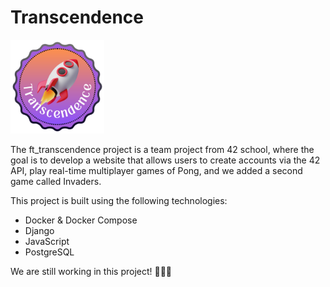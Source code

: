 # Transcendence

<p>
  <img src="https://github.com/damiandania/damiandania/blob/main/Pics/Transcendence.png"
  	alt="Project pic" width="150" height="150"/>
</p>

The ft_transcendence project is a team project from 42 school, where the goal is to develop a website that allows users to create accounts via the 42 API, play real-time multiplayer games of Pong, and we added a second game called Invaders.

This project is built using the following technologies:

- Docker & Docker Compose
- Django
- JavaScript
- PostgreSQL

We are still working in this project! 👷🏻‍♂️
